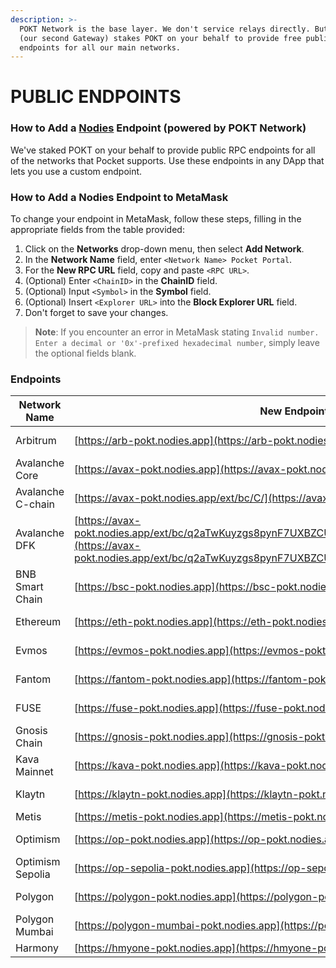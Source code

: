 ```yaml
---
description: >-
  POKT Network is the base layer. We don't service relays directly. But Nodies
  (our second Gateway) stakes POKT on your behalf to provide free public
  endpoints for all our main networks.
---
```


# PUBLIC ENDPOINTS

### How to Add a [Nodies](find-a-gateway/nodies.md) Endpoint (powered by POKT Network)

We've staked POKT on your behalf to provide public RPC endpoints for all of the networks that Pocket supports. Use these endpoints in any DApp that lets you use a custom endpoint.

### How to Add a Nodies Endpoint to MetaMask

To change your endpoint in MetaMask, follow these steps, filling in the appropriate fields from the table provided:

1. Click on the **Networks** drop-down menu, then select **Add Network**.
2. In the **Network Name** field, enter `<Network Name> Pocket Portal`.
3. For the **New RPC URL** field, copy and paste `<RPC URL>`.
4. (Optional) Enter `<ChainID>` in the **ChainID** field.
5. (Optional) Input `<Symbol>` in the **Symbol** field.
6. (Optional) Insert `<Explorer URL>` into the **Block Explorer URL** field.
7. Don't forget to save your changes.

> **Note**: If you encounter an error in MetaMask stating `Invalid number. Enter a decimal or '0x'-prefixed hexadecimal number`, simply leave the optional fields blank.



### Endpoints

| Network Name      | New Endpoint                                                                                                                                                                           | ChainID | Symbol | Explorer    | URL                                                                          |
| ----------------- | -------------------------------------------------------------------------------------------------------------------------------------------------------------------------------------- | ------- | ------ | ----------- | ---------------------------------------------------------------------------- |
| Arbitrum          | [https://arb-pokt.nodies.app](https://arb-pokt.nodies.app)                                                                                                                             | 42161   | ARB    | Arbiscan    | [https://arbiscan.io](https://arbiscan.io)                                   |
| Avalanche Core    | [https://avax-pokt.nodies.app](https://avax-pokt.nodies.app)                                                                                                                           | 43114   | AVAX   | CChain      | [https://cchain.explorer.avax.network](https://cchain.explorer.avax.network) |
| Avalanche C-chain | [https://avax-pokt.nodies.app/ext/bc/C/](https://avax-pokt.nodies.app/ext/bc/C/rpc)                                                                                                    |         |        |             |                                                                              |
| Avalanche DFK     | [https://avax-pokt.nodies.app/ext/bc/q2aTwKuyzgs8pynF7UXBZCU7DejbZbZ6EUyHr3JQzYgwNPUPi/rpc](https://avax-pokt.nodies.app/ext/bc/q2aTwKuyzgs8pynF7UXBZCU7DejbZbZ6EUyHr3JQzYgwNPUPi/rpc) |         |        |             |                                                                              |
| BNB Smart Chain   | [https://bsc-pokt.nodies.app](https://bsc-pokt.nodies.app)                                                                                                                             | 56      | BNB    | Bscscan     | [https://bscscan.com](https://bscscan.com)                                   |
| Ethereum          | [https://eth-pokt.nodies.app](https://eth-pokt.nodies.app)                                                                                                                             | 1       | ETH    | Etherscan   | [https://etherscan.io](https://etherscan.io)                                 |
| Evmos             | [https://evmos-pokt.nodies.app](https://evmos-pokt.nodies.app)                                                                                                                         | 9001    | EVMOS  | EVM         | [https://evm.evmos.org](https://evm.evmos.org)                               |
| Fantom            | [https://fantom-pokt.nodies.app](https://fantom-pokt.nodies.app)                                                                                                                       | 250     | FTM    | Ftmscan     | [https://ftmscan.com](https://ftmscan.com)                                   |
| FUSE              | [https://fuse-pokt.nodies.app](https://fuse-pokt.nodies.app)                                                                                                                           | 122     | FUSE   | Explorer    | [https://explorer.fuse.io](https://explorer.fuse.io)                         |
| Gnosis Chain      | [https://gnosis-pokt.nodies.app](https://gnosis-pokt.nodies.app)                                                                                                                       | 100     | xDAI   | Blockscout  | [https://blockscout.com/poa/xdai](https://blockscout.com/poa/xdai)           |
| Kava Mainnet      | [https://kava-pokt.nodies.app](https://kava-pokt.nodies.app)                                                                                                                           | 2222    | KAVA   | Explorer    | [https://explorer.kava.io](https://explorer.kava.io/)                        |
| Klaytn            | [https://klaytn-pokt.nodies.app](https://klaytn-pokt.nodies.app)                                                                                                                       | 8217    | KLAY   | Scope       | [https://scope.klaytn.com](https://scope.klaytn.com)                         |
| Metis             | [https://metis-pokt.nodies.app](https://metis-pokt.nodies.app)                                                                                                                         |         |        |             |                                                                              |
| Optimism          | [https://op-pokt.nodies.app](https://op-pokt.nodies.app)                                                                                                                               | 10      | ETH    | Optimistic  | [https://optimistic.etherscan.io](https://optimistic.etherscan.io)           |
| Optimism Sepolia  | [https://op-sepolia-pokt.nodies.app](https://op-sepolia-pokt.nodies.app)                                                                                                               |         |        |             |                                                                              |
| Polygon           | [https://polygon-pokt.nodies.app](https://polygon-pokt.nodies.app)                                                                                                                     | 137     | MATIC  | Polygonscan | [https://polygonscan.com](https://polygonscan.com)                           |
| Polygon Mumbai    | [https://polygon-mumbai-pokt.nodies.app](https://polygon-mumbai-pokt.nodies.app)                                                                                                       |         |        |             |                                                                              |
| Harmony           | [https://hmyone-pokt.nodies.app](https://hmyone-pokt.nodies.app)                                                                                                                       |         |        |             |                                                                              |
